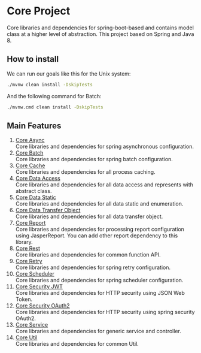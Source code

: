 # Core Project
Core libraries and dependencies for spring-boot-based and contains model class at a higher level of abstraction. This project based on Spring and Java 8.

## How to install
We can run our goals like this for the Unix system:
```bash
./mvnw clean install -DskipTests
```

And the following command for Batch:
```bash
./mvnw.cmd clean install -DskipTests
```

## Main Features
1. [Core Async](https://github.com/davidch93/core/tree/master/core-async#core-async)<br/>
   Core libraries and dependencies for spring asynchronous configuration.
2. [Core Batch](https://github.com/davidch93/core/tree/master/core-batch#core-batch)<br/>
   Core libraries and dependencies for spring batch configuration.
3. [Core Cache](https://github.com/davidch93/core/tree/master/core-cache#core-cache)<br/>
   Core libraries and dependencies for all process caching.
4. [Core Data Access](https://github.com/davidch93/core/tree/master/core-data-access#core-data-access)<br/>
   Core libraries and dependencies for all data access and represents with abstract class.
5. [Core Data Static](https://github.com/davidch93/core/tree/master/core-data-static#core-data-static)<br/>
   Core libraries and dependencies for all data static and enumeration.
6. [Core Data Transfer Object](https://github.com/davidch93/core/tree/master/core-dto#core-data-transfer-object)<br/>
   Core libraries and dependencies for all data transfer object.
7. [Core Report](https://github.com/davidch93/core/tree/master/core-report#core-report)<br/>
   Core libraries and dependencies for processing report configuration using JasperReport. You can add other report dependency to this library.
8. [Core Rest](https://github.com/davidch93/core/tree/master/core-rest#core-rest)<br/>
   Core libraries and dependencies for common function API.
9. [Core Retry](https://github.com/davidch93/core/tree/master/core-retry#core-retry)<br/>
   Core libraries and dependencies for spring retry configuration.
10. [Core Scheduler](https://github.com/davidch93/core/tree/master/core-scheduler#core-scheduler)<br/>
   Core libraries and dependencies for spring scheduler configuration.
11. [Core Security JWT](https://github.com/davidch93/core/tree/master/core-security-jwt#core-security-jwt)<br/>
    Core libraries and dependencies for HTTP security using JSON Web Token.
12. [Core Security OAuth2](https://github.com/davidch93/core/tree/master/core-security-oauth2#core-security-oauth2)<br/>
    Core libraries and dependencies for HTTP security using spring security OAuth2.
13. [Core Service](https://github.com/davidch93/core/tree/master/core-service#core-service)<br/>
    Core libraries and dependencies for generic service and controller.
14. [Core Util](https://github.com/davidch93/core/tree/master/core-util#core-util)<br/>
    Core libraries and dependencies for common Util.
